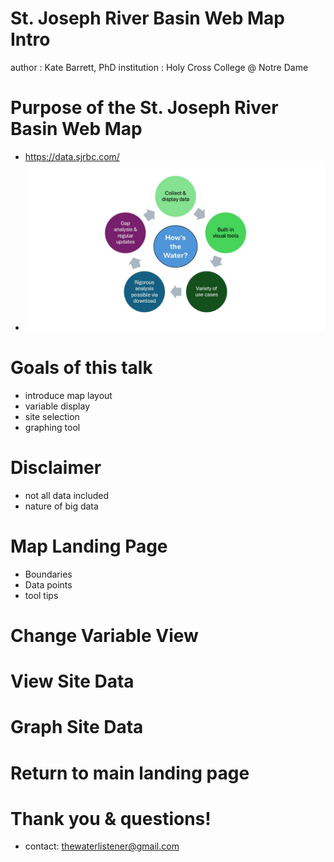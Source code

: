 # St. Joseph River Basin Web Map Intro

author
:    Kate Barrett, PhD
institution
:    Holy Cross College @ Notre Dame

# Purpose of the St. Joseph River Basin Web Map

* https://data.sjrbc.com/
* ![image](processLightning.jpg)

# Goals of this talk

* introduce map layout
* variable display
* site selection
* graphing tool

# Disclaimer

* not all data included
* nature of big data

# Map Landing Page

* Boundaries
* Data points
* tool tips

# Change Variable View

# View Site Data

# Graph Site Data

# Return to main landing page

# Thank you & questions!

* contact: thewaterlistener@gmail.com



